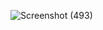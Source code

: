 ![Screenshot (493)](https://github.com/user-attachments/assets/ff9e86fb-c506-47a3-a2f3-07ef727c3dac)
